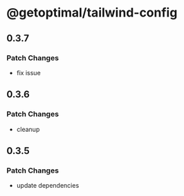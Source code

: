 # @getoptimal/tailwind-config

## 0.3.7

### Patch Changes

- fix issue

## 0.3.6

### Patch Changes

- cleanup

## 0.3.5

### Patch Changes

- update dependencies
